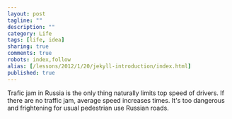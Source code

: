 ```yaml
---
layout: post
tagline: ""
description: ""
category: Life
tags: [life, idea]
sharing: true
comments: true
robots: index,follow
alias: [/lessons/2012/1/20/jekyll-introduction/index.html]
published: true
---
```


Trafic jam in Russia is the only thing naturally limits top speed of drivers. If there are no traffic jam, average speed increases times. It's too dangerous and frightening for usual pedestrian use Russian roads.